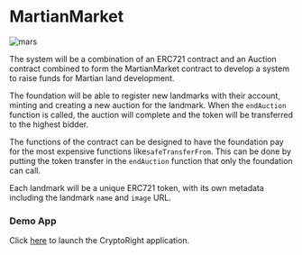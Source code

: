 # MartianMarket

![mars](https://image.shutterstock.com/image-photo/silhouette-astronaut-standing-on-rocky-600w-1049625047.jpg)

The system will be a combination of an ERC721 contract and an Auction contract combined to form the MartianMarket contract to develop a system to raise funds for Martian land development.

The foundation will be able to register new landmarks with their account, minting and creating a new auction for the landmark.
When the `endAuction` function is called, the auction will complete and the token will be transferred to the highest bidder.

The functions of the contract can be designed to have the foundation pay for the most expensive functions like`safeTransferFrom`.
This can be done by putting the token transfer in the `endAuction` function that only the foundation can call.

Each landmark will be a unique ERC721 token, with its own metadata including the landmark `name` and `image` URL.

### Demo App

Click [here](frontend/index.html) to launch the CryptoRight application.
